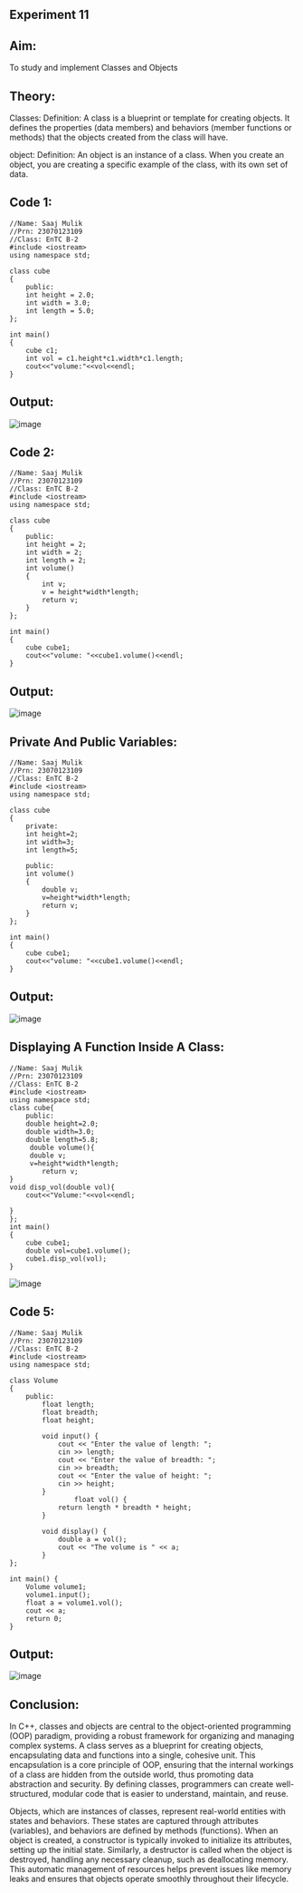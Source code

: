 ## Experiment 11

## Aim:
To study and implement Classes and Objects

## Theory: 
Classes:
Definition: A class is a blueprint or template for creating objects. It defines the properties (data members) and behaviors (member functions or methods) that the objects created from the class will have.

object:
Definition: An object is an instance of a class. When you create an object, you are creating a specific example of the class, with its own set of data.

## Code 1:
~~~
//Name: Saaj Mulik
//Prn: 23070123109
//Class: EnTC B-2
#include <iostream>
using namespace std;

class cube
{
    public:
    int height = 2.0;
    int width = 3.0;
    int length = 5.0;
};

int main()
{
    cube c1;
    int vol = c1.height*c1.width*c1.length;
    cout<<"volume:"<<vol<<endl;
}
~~~

## Output:

![image](https://github.com/user-attachments/assets/448ae36b-14ed-4b19-84ba-f691bdec142d)

## Code 2:
~~~
//Name: Saaj Mulik
//Prn: 23070123109
//Class: EnTC B-2
#include <iostream>
using namespace std;

class cube
{
    public:
    int height = 2;
    int width = 2;
    int length = 2;
    int volume()
    {
        int v; 
        v = height*width*length;
        return v;
    }
};

int main()
{
    cube cube1;
    cout<<"volume: "<<cube1.volume()<<endl;
}
~~~

## Output:

![image](https://github.com/user-attachments/assets/5d82fd12-3cee-44c7-9162-31e5018c9aea)

## Private And Public Variables:
~~~
//Name: Saaj Mulik
//Prn: 23070123109
//Class: EnTC B-2
#include <iostream>
using namespace std;

class cube
{
    private:
    int height=2;
    int width=3;
    int length=5;

    public:
    int volume()
    {
        double v;
        v=height*width*length;
        return v;
    }
};

int main()
{
    cube cube1;
    cout<<"volume: "<<cube1.volume()<<endl;
}
~~~

## Output:

![image](https://github.com/user-attachments/assets/b87e9ae3-b535-481c-883a-7f14fe5b9e63)

## Displaying A Function Inside A Class:
~~~
//Name: Saaj Mulik
//Prn: 23070123109
//Class: EnTC B-2
#include <iostream>
using namespace std;
class cube{
    public:
    double height=2.0;
    double width=3.0;
    double length=5.8;
     double volume(){
     double v;
     v=height*width*length;
        return v;
}
void disp_vol(double vol){
    cout<<"Volume:"<<vol<<endl;

}
};
int main()
{
    cube cube1;
    double vol=cube1.volume();
    cube1.disp_vol(vol);
}
~~~
![image](https://github.com/user-attachments/assets/5e14095e-edb9-4d09-b8e9-ad4302881b6a)

## Code 5:
~~~
//Name: Saaj Mulik
//Prn: 23070123109
//Class: EnTC B-2
#include <iostream>
using namespace std;

class Volume 
{
    public:
        float length;
        float breadth;
        float height;
        
        void input() {
            cout << "Enter the value of length: ";
            cin >> length;
            cout << "Enter the value of breadth: ";
            cin >> breadth;
            cout << "Enter the value of height: ";
            cin >> height;
        }
                float vol() {
            return length * breadth * height;
        }
        
        void display() {
            double a = vol();
            cout << "The volume is " << a;
        }
};

int main() {
    Volume volume1;
    volume1.input();
    float a = volume1.vol();
    cout << a;
    return 0;
}
~~~

## Output:

![image](https://github.com/user-attachments/assets/b8a7a516-8630-4741-be9d-bad2a555427d)

## Conclusion:

In C++, classes and objects are central to the object-oriented programming (OOP) paradigm, providing a robust framework for organizing and managing complex systems. A class serves as a blueprint for creating objects, encapsulating data and functions into a single, cohesive unit. This encapsulation is a core principle of OOP, ensuring that the internal workings of a class are hidden from the outside world, thus promoting data abstraction and security. By defining classes, programmers can create well-structured, modular code that is easier to understand, maintain, and reuse.

Objects, which are instances of classes, represent real-world entities with states and behaviors. These states are captured through attributes (variables), and behaviors are defined by methods (functions). When an object is created, a constructor is typically invoked to initialize its attributes, setting up the initial state. Similarly, a destructor is called when the object is destroyed, handling any necessary cleanup, such as deallocating memory. This automatic management of resources helps prevent issues like memory leaks and ensures that objects operate smoothly throughout their lifecycle.


